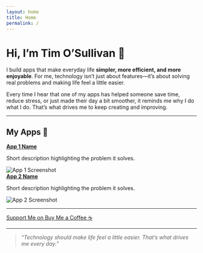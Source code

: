 ```yaml
---
layout: home
title: Home
permalink: /
---
```


<div class="hero">
  <h1>Hi, I’m Tim O’Sullivan 👋</h1>
  <p>I build apps that make everyday life <strong>simpler, more efficient, and more enjoyable</strong>. For me, technology isn’t just about features—it’s about solving real problems and making life feel a little easier.</p>
  <p>Every time I hear that one of my apps has helped someone save time, reduce stress, or just made their day a bit smoother, it reminds me why I do what I do. That’s what drives me to keep creating and improving.</p>
</div>

<hr />

<h2>My Apps 🚀</h2>
<div class="apps-grid">
  <div class="app-card">
    <strong><a href="#link">App 1 Name</a></strong>
    <p>Short description highlighting the problem it solves.</p>
    <img src="assets/images/app1.png" alt="App 1 Screenshot" />
  </div>
  <div class="app-card">
    <strong><a href="#link">App 2 Name</a></strong>
    <p>Short description highlighting the problem it solves.</p>
    <img src="assets/images/app2.png" alt="App 2 Screenshot" />
  </div>
</div>

<hr />

<div class="cta">
  <a class="btn" href="https://buymeacoffee.com/zippee">Support Me on Buy Me a Coffee ☕</a>
</div>

<hr />

<blockquote>
  <em>“Technology should make life feel a little easier. That’s what drives me every day.”</em>
</blockquote>
